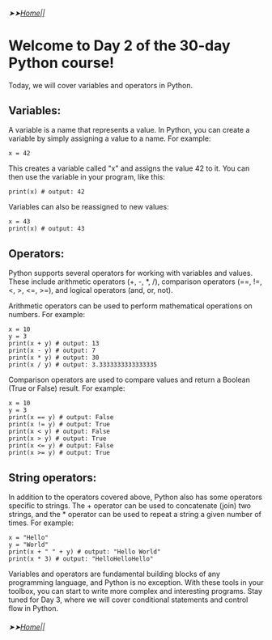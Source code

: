 ###### ➤➤[Home||](https://github.com/ermiaswalelgne/Python-in-a-Month-A-Step-by-Step-Guide-to-Mastering-the-Language)

# Welcome to Day 2 of the 30-day Python course! 
Today, we will cover variables and operators in Python.

## Variables:
A variable is a name that represents a value. In Python, you can create a variable by simply assigning a value to a name. For example:
```
x = 42

```

This creates a variable called "x" and assigns the value 42 to it. You can then use the variable in your program, like this:
```
print(x) # output: 42
```

Variables can also be reassigned to new values:

```
x = 43
print(x) # output: 43
```

## Operators:
Python supports several operators for working with variables and values. These include arithmetic operators (+, -, *, /), comparison operators (==, !=, <, >, <=, >=), and logical operators (and, or, not).

Arithmetic operators can be used to perform mathematical operations on numbers. For example:
```
x = 10
y = 3
print(x + y) # output: 13
print(x - y) # output: 7
print(x * y) # output: 30
print(x / y) # output: 3.3333333333333335

```

Comparison operators are used to compare values and return a Boolean (True or False) result. For example:
```
x = 10
y = 3
print(x == y) # output: False
print(x != y) # output: True
print(x < y) # output: False
print(x > y) # output: True
print(x <= y) # output: False
print(x >= y) # output: True
```

## String operators:
In addition to the operators covered above, Python also has some operators specific to strings. The + operator can be used to concatenate (join) two strings, and the * operator can be used to repeat a string a given number of times. 
For example:
```
x = "Hello"
y = "World"
print(x + " " + y) # output: "Hello World"
print(x * 3) # output: "HelloHelloHello"
```

Variables and operators are fundamental building blocks of any programming language, and Python is no exception. With these tools in your toolbox, you can start to write more complex and interesting programs. Stay tuned for Day 3, where we will cover conditional statements and control flow in Python.


###### ➤➤[Home||](https://github.com/ermiaswalelgne/Python-in-a-Month-A-Step-by-Step-Guide-to-Mastering-the-Language)
